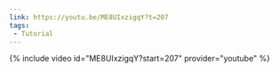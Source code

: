 ```yaml
---
link: https://youtu.be/ME8UIxzigqY?t=207
tags:
 - Tutorial
---
```

{% include video id="ME8UIxzigqY?start=207" provider="youtube" %}
